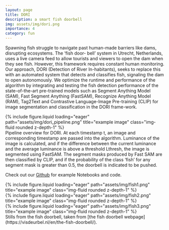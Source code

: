 ```yaml
---
layout: page
title: DORI
description: a smart fish doorbell
img: assets/img/dori.png
importance: 4
category: fun
---
```


Spawning fish struggle to navigate past human-made barriers like dams, disrupting ecosystems. The ‘fish door-
bell’ system in Utrecht, Netherlands, uses a live camera feed to allow tourists and viewers to open the dam when they see fish. However, this framework requires constant human monitoring. Our approach, DORI (Detection of River In-habitants), seeks to replace this with an automated system that detects and classifies fish, signaling the dam to open autonomously. We optimize the runtime and performance of the algorithm by integrating and testing the fish detection performance of the state-of-the-art pre-trained models such as Segment Anything Model (SAM), Fast Segment Anything (FastSAM), Recognize Anything Model (RAM), Tag2Text and Contrastive Language-Image Pre-training (CLIP) for image segmentation and classification in the DORI frame-work.


<div class="row">
    <div class="col-sm mt-3 mt-md-0">
        {% include figure.liquid loading="eager" path="assets/img/dori_pipeline.png" title="example image" class="img-fluid rounded z-depth-1" %}
    </div>
</div>
<div class="caption">
    Pipeline overview for DORI. At each timestamp t, an image and corresponding timestamp are passed into the algorithm. Luminance of the image is calculated, and if the difference between the current luminance and the average luminance is above a threshold Lthresh, the image is segmented using FastSAM. The segment masks produced by Fast SAM are then classified by CLIP, and if the probability of the class ‘fish’ for any segment mask is greater than 0.5, the doorbell is indicated to be pushed.
</div>

Check out our [Github](https://github.com/annika-thomas/DORI) for example Notebooks and code.

<div class="row">
    <div class="col-sm mt-3 mt-md-0">
        {% include figure.liquid loading="eager" path="assets/img/fish1.png" title="example image" class="img-fluid rounded z-depth-1" %}
    </div>
    <div class="col-sm mt-3 mt-md-0">
        {% include figure.liquid loading="eager" path="assets/img/fish2.png" title="example image" class="img-fluid rounded z-depth-1" %}
    </div>
    <div class="col-sm mt-3 mt-md-0">
        {% include figure.liquid loading="eager" path="assets/img/fish3.png" title="example image" class="img-fluid rounded z-depth-1" %}
    </div>
</div>
<div class="caption">
    Stills from the fish doorbell, taken from [the fish doorbell webpage](https://visdeurbel.nl/en/the-fish-doorbell/).
</div>

